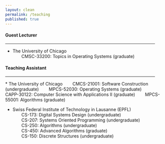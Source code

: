 ```yaml
---
layout: clean
permalink: /teaching
published: true
---
```


<h4 class="news-style" style="margin-top: 20px">Guest Lecturer</h4>
<hr class="news-style" style="width: 95%; ">

* The University of Chicago  
   &emsp;&emsp;CMSC-33200: Topics in Operating Systems (graduate)

<h4 class="news-style" style="margin-top: 20px">Teaching Assistant</h4>
<hr class="news-style" style="width: 95%; ">
* The University of Chicago  
   &emsp;&emsp;CMCS-21001: Software Construction (undergraduate)  
   &emsp;&emsp;MPCS-52030: Operating Systems (graduate)  
   &emsp;&emsp;CAPP-30122: Computer Science with Applications II (graduate)  
   &emsp;&emsp;MPCS-55001: Algorithms (graduate)  
     
* Swiss Federal Institute of Technology in Lausanne (EPFL)  
   &emsp;&emsp;CS-173: Digital Systems Design (undergraduate)  
   &emsp;&emsp;CS-207: Systems Oriented Programming (undergraduate)  
   &emsp;&emsp;CS-250: Algorithms (undergraduate)  
   &emsp;&emsp;CS-450: Advanced Algorithms (graduate)  
   &emsp;&emsp;CS-150: Discrete Structures (undergraduate)  

